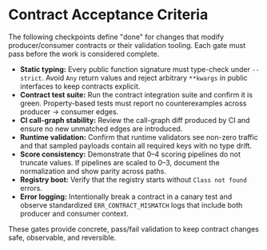 # Contract Acceptance Criteria

The following checkpoints define "done" for changes that modify producer/consumer
contracts or their validation tooling. Each gate must pass before the work is
considered complete.

- **Static typing:** Every public function signature must type-check under
  `--strict`. Avoid `Any` return values and reject arbitrary `**kwargs` in public
  interfaces to keep contracts explicit.
- **Contract test suite:** Run the contract integration suite and confirm it is
  green. Property-based tests must report no counterexamples across
  producer → consumer edges.
- **CI call-graph stability:** Review the call-graph diff produced by CI and
  ensure no new unmatched edges are introduced.
- **Runtime validation:** Confirm that runtime validators see non-zero traffic
  and that sampled payloads contain all required keys with no type drift.
- **Score consistency:** Demonstrate that 0–4 scoring pipelines do not truncate
  values. If pipelines are scaled to 0–3, document the normalization and show
  parity across paths.
- **Registry boot:** Verify that the registry starts without `Class not found`
  errors.
- **Error logging:** Intentionally break a contract in a canary test and observe
  standardized `ERR_CONTRACT_MISMATCH` logs that include both producer and
  consumer context.

These gates provide concrete, pass/fail validation to keep contract changes
safe, observable, and reversible.
